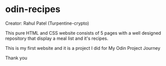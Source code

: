 # odin-recipes
Creator: Rahul Patel (Turpentine-crypto)

This pure HTML and CSS website consists of 5 pages with a well designed repository that display a meal list and it's recipes.

This is my first website and it is a project I did for My Odin Project Journey

Thank you